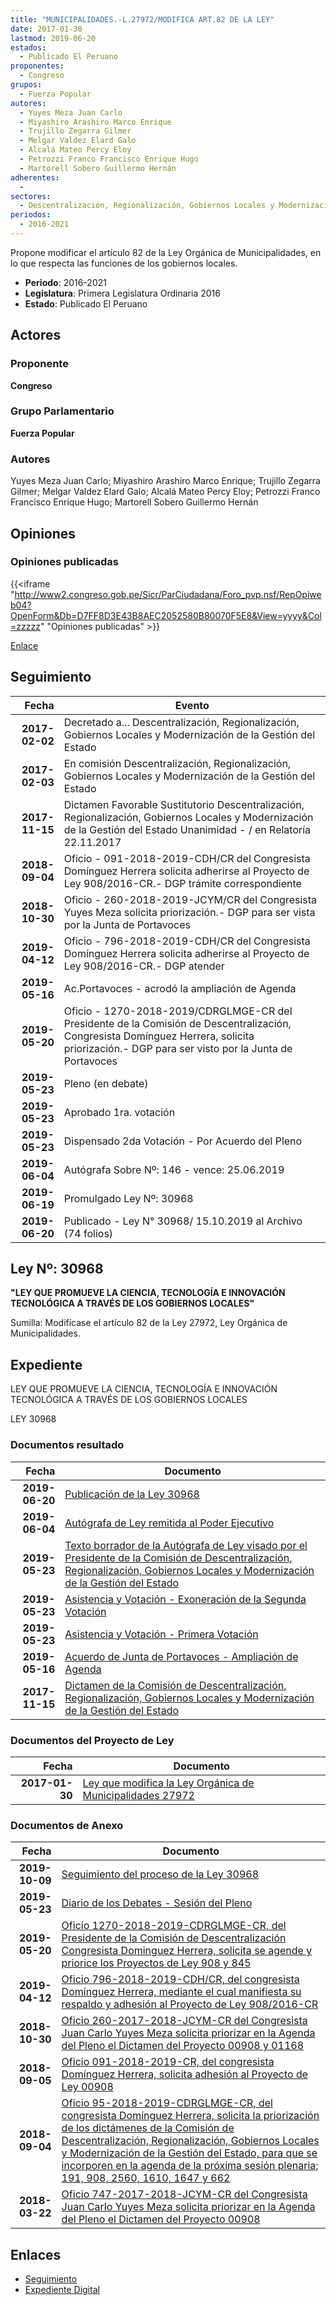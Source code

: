 ```yaml
---
title: "MUNICIPALIDADES.-L.27972/MODIFICA ART.82 DE LA LEY"
date: 2017-01-30
lastmod: 2019-06-20
estados: 
  - Publicado El Peruano
proponentes: 
  - Congreso
grupos: 
  - Fuerza Popular
autores: 
  - Yuyes Meza Juan Carlo
  - Miyashiro Arashiro Marco Enrique
  - Trujillo Zegarra Gilmer
  - Melgar Valdez Elard Galo
  - Alcalá Mateo Percy Eloy
  - Petrozzi Franco Francisco Enrique Hugo
  - Martorell Sobero Guillermo Hernán
adherentes: 
  - 
sectores: 
  - Descentralización, Regionalización, Gobiernos Locales y Modernización de la Gestión del Estado
periodos: 
  - 2016-2021
---
```


Propone modificar el artículo 82 de la Ley Orgánica de Municipalidades, en lo que respecta las funciones de los gobiernos locales.

- **Periodo**: 2016-2021
- **Legislatura**: Primera Legislatura Ordinaria 2016
- **Estado**: Publicado El Peruano

## Actores

### Proponente

**Congreso**

### Grupo Parlamentario

**Fuerza Popular**

### Autores

Yuyes Meza Juan Carlo; Miyashiro Arashiro Marco Enrique; Trujillo Zegarra Gilmer; Melgar Valdez Elard Galo; Alcalá Mateo Percy Eloy; Petrozzi Franco Francisco Enrique Hugo; Martorell Sobero Guillermo Hernán


## Opiniones

### Opiniones publicadas

{{<iframe "http://www2.congreso.gob.pe/Sicr/ParCiudadana/Foro_pvp.nsf/RepOpiweb04?OpenForm&Db=D7FF8D3E43B8AEC2052580B80070F5E8&View=yyyy&Col=zzzzz" "Opiniones publicadas" >}}

[Enlace](http://www2.congreso.gob.pe/Sicr/ParCiudadana/Foro_pvp.nsf/RepOpiweb04?OpenForm&Db=D7FF8D3E43B8AEC2052580B80070F5E8&View=yyyy&Col=zzzzz)

## Seguimiento

| Fecha | Evento |
|------:|--------|
| **2017-02-02** | Decretado a... Descentralización, Regionalización, Gobiernos Locales y Modernización de la Gestión del Estado|
| **2017-02-03** | En comisión Descentralización, Regionalización, Gobiernos Locales y Modernización de la Gestión del Estado|
| **2017-11-15** | Dictamen Favorable Sustitutorio Descentralización, Regionalización, Gobiernos Locales y Modernización de la Gestión del Estado Unanimidad - / en Relatoría 22.11.2017|
| **2018-09-04** | Oficio - 091-2018-2019-CDH/CR del Congresista Domínguez Herrera solicita adherirse al Proyecto de Ley 908/2016-CR.- DGP trámite correspondiente|
| **2018-10-30** | Oficio - 260-2018-2019-JCYM/CR del Congresista Yuyes Meza solicita priorización.- DGP para ser vista por la Junta de Portavoces|
| **2019-04-12** | Oficio - 796-2018-2019-CDH/CR del Congresista Domínguez Herrera solicita adherirse al Proyecto de Ley 908/2016-CR.- DGP atender|
| **2019-05-16** | Ac.Portavoces - acrodó la ampliación de Agenda|
| **2019-05-20** | Oficio - 1270-2018-2019/CDRGLMGE-CR del Presidente de la Comisión de Descentralización, Congresista Domínguez Herrera, solicita priorización.- DGP para ser visto por la Junta de Portavoces|
| **2019-05-23** | Pleno (en debate)|
| **2019-05-23** | Aprobado 1ra. votación|
| **2019-05-23** | Dispensado 2da Votación - Por Acuerdo del Pleno|
| **2019-06-04** | Autógrafa Sobre Nº: 146 - vence: 25.06.2019|
| **2019-06-19** | Promulgado Ley Nº: 30968|
| **2019-06-20** | Publicado - Ley N° 30968/ 15.10.2019 al Archivo (74 folios)|

## Ley Nº: 30968

**"LEY QUE PROMUEVE LA CIENCIA, TECNOLOGÍA E INNOVACIÓN TECNOLÓGICA A TRAVÉS DE LOS GOBIERNOS LOCALES"**

Sumilla: Modifícase el artículo 82 de la Ley 27972, Ley Orgánica de Municipalidades.


## Expediente

LEY QUE PROMUEVE LA CIENCIA, TECNOLOGÍA E INNOVACIÓN TECNOLÓGICA A TRAVÉS DE LOS GOBIERNOS LOCALES

LEY 30968


### Documentos resultado

| Fecha | Documento |
|------:|--------|
| **2019-06-20** | [Publicación de la Ley 30968](http://www.leyes.congreso.gob.pe/Documentos/2016_2021/ADLP/Normas_Legales/30968-LEY.pdf) |
| **2019-06-04** | [Autógrafa de Ley remitida al Poder Ejecutivo](http://www.leyes.congreso.gob.pe/Documentos/2016_2021/ADLP/Texto_Aprobado/AU0090820190604.pdf) |
| **2019-05-23** | [Texto borrador de la Autógrafa de Ley visado por el Presidente de la Comisión de Descentralización, Regionalización, Gobiernos Locales y Modernización de la Gestión del Estado](http://www.leyes.congreso.gob.pe/Documentos/2016_2021/Texto_Borrador_de_Autografa/BAU0090820190523.pdf) |
| **2019-05-23** | [Asistencia y Votación - Exoneración de la Segunda Votación](http://www.leyes.congreso.gob.pe/Documentos/2016_2021/Asistencia_y_Votacion/Proyectos_de_Ley/Exoneracion_de_Segunda_Votacion/ESV0090820190523.pdf) |
| **2019-05-23** | [Asistencia y Votación - Primera Votación](http://www.leyes.congreso.gob.pe/Documentos/2016_2021/Asistencia_y_Votacion/Proyectos_de_Ley/AV0090820190523.pdf) |
| **2019-05-16** | [Acuerdo de Junta de Portavoces - Ampliación de Agenda](http://www.leyes.congreso.gob.pe/Documentos/2016_2021/Acuerdos/Junta_Portavoces/AJP0090820190516.pdf) |
| **2017-11-15** | [Dictamen de la Comisión de Descentralización, Regionalización, Gobiernos Locales y Modernización de la Gestión del Estado](http://www.leyes.congreso.gob.pe/Documentos/2016_2021/Dictamenes/Proyectos_de_Ley/00908DC08MAY20171115.pdf) |

### Documentos del Proyecto de Ley

| Fecha | Documento |
|------:|--------|
| **2017-01-30** | [Ley que modifica la Ley Orgánica de Municipalidades 27972](http://www.leyes.congreso.gob.pe/Documentos/2016_2021/Proyectos_de_Ley_y_de_Resoluciones_Legislativas/PL0090820170130.pdf) |

### Documentos de Anexo

| Fecha | Documento |
|------:|--------|
| **2019-10-09** | [Seguimiento del proceso de la Ley 30968](http://www.leyes.congreso.gob.pe/Documentos/2016_2021/Seguimiento_de_Proyectos_de_Ley/00908PL20191009.pdf) |
| **2019-05-23** | [Diario de los Debates - Sesión del Pleno](http://www2.congreso.gob.pe/Sicr/DiarioDebates/Publicad.nsf/SesionesPleno/05256D6E0073DFE90525840400716710/$FILE/SLO-2018-10.pdf) |
| **2019-05-20** | [Oficio 1270-2018-2019-CDRGLMGE-CR, del Presidente de la Comisión de Descentralización Congresista Dominguez Herrera, solicita se agende y priorice los Proyectos de Ley 908 y 845](http://www.leyes.congreso.gob.pe/Documentos/2016_2021/Oficios/Comisiones_Ordinarias/OFICIO-1270-2018-2019-CDRGLMGE-CR.pdf) |
| **2019-04-12** | [Oficio 796-2018-2019-CDH/CR, del congresista Domínguez Herrera, mediante el cual manifiesta su respaldo y adhesión al Proyecto de Ley 908/2016-CR](http://www.leyes.congreso.gob.pe/Documentos/2016_2021/Oficios/Congresistas/OFICIO_796-2018-2019-CDH-CR.pdf) |
| **2018-10-30** | [Oficio 260-2017-2018-JCYM-CR del Congresista Juan Carlo Yuyes Meza solicita priorizar en la Agenda del Pleno el Dictamen del Proyecto 00908 y 01168](http://www.leyes.congreso.gob.pe/Documentos/2016_2021/Oficios/Congresistas/OFICIO-260-2018-2019-JCYM-CR.PDF) |
| **2018-09-05** | [Oficio 091-2018-2019-CR, del congresista Domínguez Herrera, solicita adhesión al Proyecto de Ley 00908](http://www.leyes.congreso.gob.pe/Documentos/2016_2021/Adhesiones/Proyectos_de_Ley/OFICIO-091-2018-2019-CDH-CR.PDF) |
| **2018-09-04** | [Oficio 95-2018-2019-CDRGLMGE-CR, del congresista Domínguez Herrera, solicita la priorización de los dictámenes de la Comisión de Descentralización, Regionalización, Gobiernos Locales y Modernización de la Gestión del Estado, para que se incorporen en la agenda de la próxima sesión plenaria; 191, 908, 2560, 1610, 1647 y 662](http://www.leyes.congreso.gob.pe/Documentos/2016_2021/Oficios/Comisiones_Ordinarias/OFICIO-95-2018-2019-CDRGLMGE-CR.pdf) |
| **2018-03-22** | [Oficio 747-2017-2018-JCYM-CR del Congresista Juan Carlo Yuyes Meza solicita priorizar en la Agenda del Pleno el Dictamen del Proyecto 00908](http://www.leyes.congreso.gob.pe/Documentos/2016_2021/Oficios/Congresistas/OFICIO-747-2017-2018-JCYM-CR.pdf) |

## Enlaces 

- [Seguimiento](http://www2.congreso.gob.pehttp://www2.congreso.gob.pe/Sicr/TraDocEstProc/CLProLey2016.nsf/f7fff46988ca05b1052578e100829cc7/6de7a21131f16e78052580b8006e1c65?OpenDocument)
- [Expediente Digital](http://www2.congreso.gob.pehttp://www2.congreso.gob.pe/Sicr/TraDocEstProc/CLProLey2016.nsf/f7fff46988ca05b1052578e100829cc7/6de7a21131f16e78052580b8006e1c65?OpenDocument&Click=05257FB7005EB655.eb71d0cf91d8294e05256cdf006b5706/$Body/0.1C6C)

